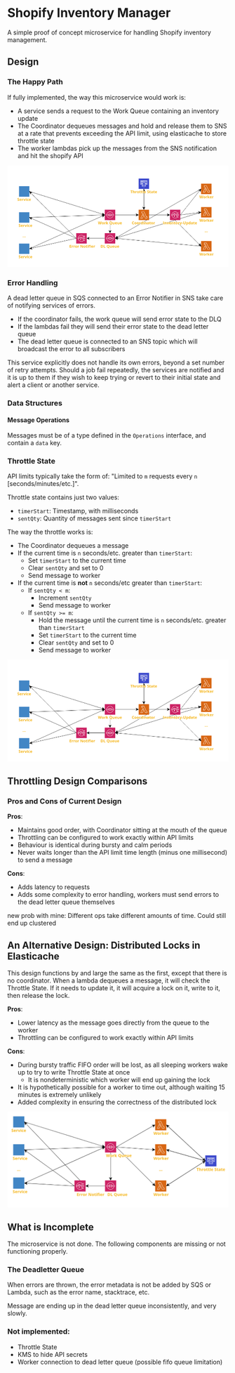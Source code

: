 # Shopify Inventory Manager

A simple proof of concept microservice for handling Shopify inventory management.

## Design

### The Happy Path

If fully implemented, the way this microservice would work is:

- A service sends a request to the Work Queue containing an inventory update
- The Coordinator dequeues messages and hold and release them to SNS at a rate that prevents exceeding the API limit, using elasticache to store throttle state
- The worker lambdas pick up the messages from the SNS notification and hit the shopify API

![](img/architecture.png)

### Error Handling

A dead letter queue in SQS connected to an Error Notifier in SNS take care of notifying services of errors.

- If the coordinator fails, the work queue will send error state to the DLQ
- If the lambdas fail they will send their error state to the dead letter queue
- The dead letter queue is connected to an SNS topic which will broadcast the error to all subscribers

This service explicitly does not handle its own errors, beyond a set number of retry attempts. Should a job fail repeatedly, the services are notified and it is up to them if they wish to keep trying or revert to their initial state and alert a client or another service.

### Data Structures

#### Message Operations

Messages must be of a type defined in the `Operations` interface, and contain a `data` key.

### Throttle State

API limits typically take the form of: "Limited to `m` requests every `n` [seconds/minutes/etc.]".

Throttle state contains just two values:

- `timerStart`: Timestamp, with milliseconds
- `sentQty`: Quantity of messages sent since `timerStart`

The way the throttle works is:

- The Coordinator dequeues a message
- If the current time is `n` seconds/etc. greater than `timerStart`:
  - Set `timerStart` to the current time
  - Clear `sentQty` and set to 0
  - Send message to worker
- If the current time is **not** `n` seconds/etc greater than `timerStart`:
  - If `sentQty < m`:
    - Increment `sentQty`
    - Send message to worker
  - If `sentQty >= m`:
    - Hold the message until the current time is `n` seconds/etc. greater than `timerStart`
    - Set `timerStart` to the current time
    - Clear `sentQty` and set to 0
    - Send message to worker

![](img/architecture.png)

## Throttling Design Comparisons

### Pros and Cons of Current Design

**Pros**:

- Maintains good order, with Coordinator sitting at the mouth of the queue
- Throttling can be configured to work exactly within API limits
- Behaviour is identical during bursty and calm periods
- Never waits longer than the API limit time length (minus one millisecond) to send a message

**Cons**:

- Adds latency to requests
- Adds some complexity to error handling, workers must send errors to the dead letter queue themselves

new prob with mine: Different ops take different amounts of time. Could still end up clustered

## An Alternative Design: Distributed Locks in Elasticache

This design functions by and large the same as the first, except that there is no coordinator. When a lambda dequeues a message, it will check the Throttle State. If it needs to update it, it will acquire a lock on it, write to it, then release the lock.

**Pros**:

- Lower latency as the message goes directly from the queue to the worker
- Throttling can be configured to work exactly within API limits

**Cons**:

- During bursty traffic FIFO order will be lost, as all sleeping workers wake up to try to write Throttle State at once
  - It is nondeterministic which worker will end up gaining the lock
- It is hypothetically possible for a worker to time out, although waiting 15 minutes is extremely unlikely
- Added complexity in ensuring the correctness of the distributed lock

![](img/architecture2.png)

## What is Incomplete

The microservice is not done. The following components are missing or not functioning properly.

### The Deadletter Queue

When errors are thrown, the error metadata is not be added by SQS or Lambda, such as the error name, stacktrace, etc.

Message are ending up in the dead letter queue inconsistently, and very slowly.

### Not implemented:

- Throttle State
- KMS to hide API secrets
- Worker connection to dead letter queue (possible fifo queue limitation)
